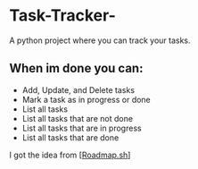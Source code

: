 # Task-Tracker-
A python project where you can track your tasks.

## When im done you can:
- Add, Update, and Delete tasks
- Mark a task as in progress or done
- List all tasks
- List all tasks that are not done
- List all tasks that are in progress
- List all tasks that are done

I got the idea from [[Roadmap.sh](https://roadmap.sh/projects/task-tracker)]
